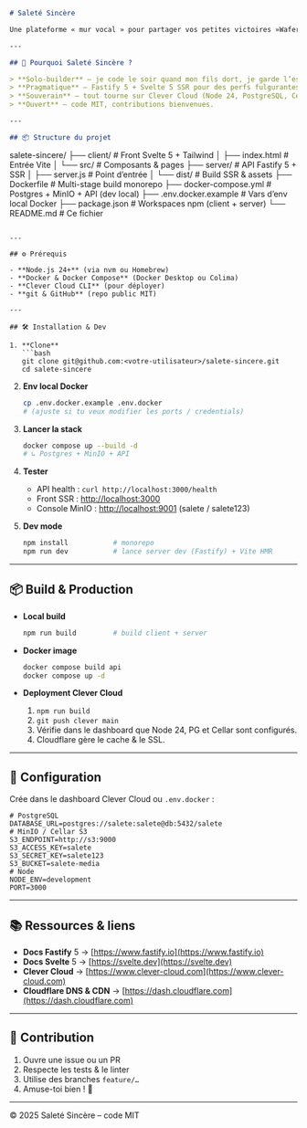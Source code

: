 ```markdown
# Saleté Sincère

Une plateforme « mur vocal » pour partager vos petites victoires »Wafer« et »Charbon« du quotidien, voter pour vos coups de coeur, et faire naître des épisodes longs.

---

## 🚀 Pourquoi Saleté Sincère ?

> **Solo-builder** – je code le soir quand mon fils dort, je garde l’essentiel.  
> **Pragmatique** – Fastify 5 + Svelte 5 SSR pour des perfs fulgurantes.  
> **Souverain** – tout tourne sur Clever Cloud (Node 24, PostgreSQL, Cellar S3).  
> **Ouvert** – code MIT, contributions bienvenues.

---

## 📦 Structure du projet

```

salete-sincere/
├── client/               # Front Svelte 5 + Tailwind
│   ├── index.html        # Entrée Vite
│   └── src/              # Composants & pages
├── server/               # API Fastify 5 + SSR
│   ├── server.js         # Point d’entrée
│   └── dist/             # Build SSR & assets
├── Dockerfile            # Multi-stage build monorepo
├── docker-compose.yml    # Postgres + MinIO + API (dev local)
├── .env.docker.example   # Vars d’env local Docker
├── package.json          # Workspaces npm (client + server)
└── README.md             # Ce fichier

````

---

## ⚙️ Prérequis

- **Node.js 24+** (via nvm ou Homebrew)  
- **Docker & Docker Compose** (Docker Desktop ou Colima)  
- **Clever Cloud CLI** (pour déployer)  
- **git & GitHub** (repo public MIT)

---

## 🛠 Installation & Dev

1. **Clone**  
   ```bash
   git clone git@github.com:<votre-utilisateur>/salete-sincere.git
   cd salete-sincere
````

2. **Env local Docker**

   ```bash
   cp .env.docker.example .env.docker
   # (ajuste si tu veux modifier les ports / credentials)
   ```

3. **Lancer la stack**

   ```bash
   docker compose up --build -d
   # ↳ Postgres + MinIO + API  
   ```

4. **Tester**

   * API health : `curl http://localhost:3000/health`
   * Front SSR : [http://localhost:3000](http://localhost:3000)
   * Console MinIO : [http://localhost:9001](http://localhost:9001) (salete / salete123)

5. **Dev mode**

   ```bash
   npm install           # monorepo
   npm run dev           # lance server dev (Fastify) + Vite HMR
   ```

---

## 📦 Build & Production

* **Local build**

  ```bash
  npm run build         # build client + server
  ```

* **Docker image**

  ```bash
  docker compose build api
  docker compose up -d
  ```

* **Deployment Clever Cloud**

  1. `npm run build`
  2. `git push clever main`
  3. Vérifie dans le dashboard que Node 24, PG et Cellar sont configurés.
  4. Cloudflare gère le cache & le SSL.

---

## 📝 Configuration

Crée dans le dashboard Clever Cloud ou `.env.docker` :

```dotenv
# PostgreSQL
DATABASE_URL=postgres://salete:salete@db:5432/salete
# MinIO / Cellar S3
S3_ENDPOINT=http://s3:9000
S3_ACCESS_KEY=salete
S3_SECRET_KEY=salete123
S3_BUCKET=salete-media
# Node
NODE_ENV=development
PORT=3000
```

---

## 📚 Ressources & liens

* **Docs Fastify** 5 → [https://www.fastify.io](https://www.fastify.io)
* **Docs Svelte** 5 → [https://svelte.dev](https://svelte.dev)
* **Clever Cloud** → [https://www.clever-cloud.com](https://www.clever-cloud.com)
* **Cloudflare DNS & CDN** → [https://dash.cloudflare.com](https://dash.cloudflare.com)

---

## 🤝 Contribution

1. Ouvre une issue ou un PR
2. Respecte les tests & le linter
3. Utilise des branches `feature/…`
4. Amuse-toi bien ! 🎉

---

© 2025 Saleté Sincère – code MIT

```
```
